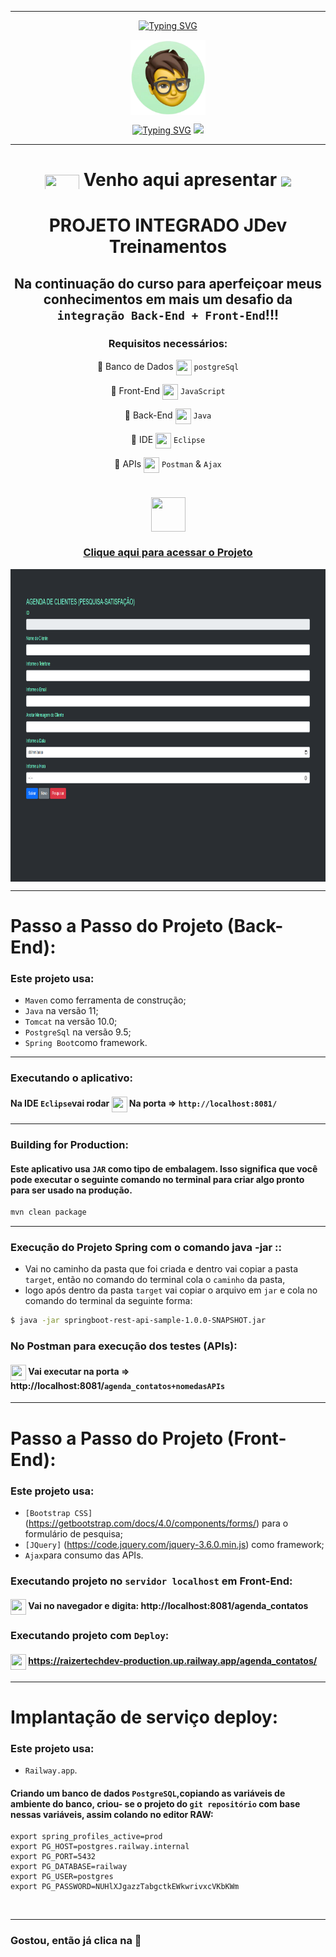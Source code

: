 ***

<div align="center">

[![Typing SVG](https://readme-typing-svg.herokuapp.com?font=Fira+Code&weight=700&size=25&pause=1000&color=6035DF&center=true&vCenter=true&width=435&lines=Olá👋+sou+Rafael+Raizer)](https://git.io/typing-svg)

<img height="120em" src="images/ImagemDevRafa.png"  align="center">

<a href="https://git.io/typing-svg" align="center"><img src="https://readme-typing-svg.herokuapp.com?font=Fira+Code&weight=700&size=24&pause=1000&color=120A2A&center=true&vCenter=true&width=435&lines=Desenvolvedor+Front+End+Júnior" alt="Typing SVG" /></a>  <img src="https://media.giphy.com/media/l1J9sBOqBIvnafnUc/giphy.gif" width="70">

***
# <img src="https://media.giphy.com/media/XwcRflO9HD0Sk6RaRM/giphy.gif" align="center" height="25" width="55"> Venho aqui apresentar <img src="https://media.giphy.com/media/LmqitTYGsNMiWu3VWO/giphy.gif" align="center" width="65"> 


  # PROJETO INTEGRADO JDev Treinamentos

## Na continuação do curso para  aperfeiçoar meus conhecimentos em mais um desafio da ```integração Back-End + Front-End```!!!

 ### Requisitos necessários:

🎯 Banco de Dados <img src="https://media.giphy.com/media/fXQqNrqKATCNwq6zin/giphy.gif" align="center" height="25" width="25"> ```postgreSql``` 

🎯 Front-End <img src="https://media.giphy.com/media/fXQqNrqKATCNwq6zin/giphy.gif" align="center" height="25" width="25"> ```JavaScript``` 

🎯 Back-End <img src="https://media.giphy.com/media/fXQqNrqKATCNwq6zin/giphy.gif" align="center" height="25" width="25"> ```Java```

🎯 IDE <img src="https://media.giphy.com/media/fXQqNrqKATCNwq6zin/giphy.gif" align="center" height="25" width="25"> ```Eclipse```

🎯 APIs <img src="https://media.giphy.com/media/fXQqNrqKATCNwq6zin/giphy.gif" align="center" height="25" width="25"> ```Postman``` & ```Ajax```

# <div align="center">
# <img src="https://media.giphy.com/media/9TFBxN300KpCUI6sBD/giphy.gif" align="center" height="55" width="55"> 

### [Clique aqui para acessar o Projeto](https://raizertechdev-production.up.railway.app/agenda_contatos//)
 
  <img src="images/AGENDA-CLIENTES.png" align="center" height="500em" width="100%" href="https://rafarz76dev-pesquisa-satisfacao.up.railway.app/agenda_contatos/">

<br>

***
<div align="left">
  
# Passo a Passo do Projeto (Back-End):
### Este projeto usa:
- `Maven` como ferramenta de construção;
- `Java` na versão 11;
- `Tomcat` na versão 10.0;
- `PostgreSql` na versão 9.5;
- `Spring Boot`como framework.


---
### Executando o aplicativo:
#### Na IDE `Eclipse`vai rodar <img src="https://media.giphy.com/media/XwcRflO9HD0Sk6RaRM/giphy.gif" align="center" height="25" width="25"> Na porta => `http://localhost:8081/`
---
### Building for Production:
#### Este aplicativo usa `JAR` como tipo de embalagem. Isso significa que você pode executar o seguinte comando no terminal para criar algo pronto para ser usado na produção.

```bash
mvn clean package
```
---
### Execução do Projeto  Spring com o  comando java -jar ::
- Vai no caminho da pasta que foi criada e dentro vai copiar a pasta `target`, então no comando do terminal cola o `caminho` da pasta,
- logo após dentro da pasta `target` vai copiar o arquivo em `jar` e cola no comando do terminal da seguinte forma:

```bash
$ java -jar springboot-rest-api-sample-1.0.0-SNAPSHOT.jar  
```

### No Postman para execução dos testes (APIs):
#### <img src="https://media.giphy.com/media/XwcRflO9HD0Sk6RaRM/giphy.gif" align="center" height="25" width="25"> Vai executar na porta => http://localhost:8081/`agenda_contatos+nomedasAPIs`

***
# Passo a Passo do Projeto (Front-End): 

### Este projeto usa:
- `[Bootstrap CSS]` (https://getbootstrap.com/docs/4.0/components/forms/) para o formulário de pesquisa;
- `[JQuery]` (https://code.jquery.com/jquery-3.6.0.min.js) como framework;
- `Ajax`para consumo das APIs.

### Executando projeto no `servidor localhost` em Front-End:

#### <img src="https://media.giphy.com/media/XwcRflO9HD0Sk6RaRM/giphy.gif" align="center" height="25" width="25"> Vai no navegador e digita: http://localhost:8081/agenda_contatos

### Executando projeto com `Deploy`:

#### <img src="https://media.giphy.com/media/XwcRflO9HD0Sk6RaRM/giphy.gif" align="center" height="25" width="25"> https://raizertechdev-production.up.railway.app/agenda_contatos/

---
# Implantação de serviço deploy:
### Este projeto usa:
- `Railway.app`.

#### Criando um banco de dados `PostgreSQL`,copiando as variáveis ​​de ambiente do banco, criou- se o projeto do `git repositório` com base nessas variáveis, assim colando no editor RAW:

```properties
export spring_profiles_active=prod
export PG_HOST=postgres.railway.internal
export PG_PORT=5432
export PG_DATABASE=railway
export PG_USER=postgres
export PG_PASSWORD=NUHlXJgazzTabgctkEWkwrivxcVKbKWm
```

<br>
  
---
### Gostou, então já clica na 🌟


  


